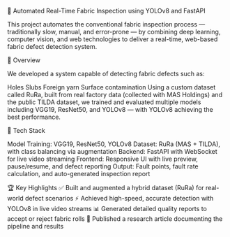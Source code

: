 🧵 Automated Real-Time Fabric Inspection using YOLOv8 and FastAPI

This project automates the conventional fabric inspection process — traditionally slow, manual, and error-prone — by combining deep learning, computer vision, and web technologies to deliver a real-time, web-based fabric defect detection system.

🚀 Overview

We developed a system capable of detecting fabric defects such as:

Holes
Slubs
Foreign yarn
Surface contamination
Using a custom dataset called RuRa, built from real factory data (collected with MAS Holdings) and the public TILDA dataset, we trained and evaluated multiple models including VGG19, ResNet50, and YOLOv8 — with YOLOv8 achieving the best performance.

🧠 Tech Stack

Model Training: VGG19, ResNet50, YOLOv8
Dataset: RuRa (MAS + TILDA), with class balancing via augmentation
Backend: FastAPI with WebSocket for live video streaming
Frontend: Responsive UI with live preview, pause/resume, and defect reporting
Output: Fault points, fault rate calculation, and auto-generated inspection report

🏆 Key Highlights
✅ Built and augmented a hybrid dataset (RuRa) for real-world defect scenarios
⚡ Achieved high-speed, accurate detection with YOLOv8 in live video streams
📊 Generated detailed quality reports to accept or reject fabric rolls
📄 Published a research article documenting the pipeline and results

